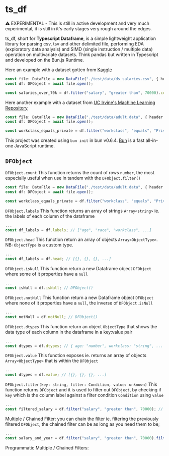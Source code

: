 # ts_df

⚠️ EXPERIMENTAL - This is still in active development and very much experimental, it is still in it's early stages very rough around the edges.

ts_df, short for **Typescript Dataframe**, is a simple lightweight application library for parsing csv, tsv and other delimited file, performing EDA (exploratory data analysis) and SIMD (single instruction / multiple data) operation on multivariate datasets. Think pandas but written in Typescript and developed on the Bun.js Runtime.

Here an example with a dataset gotten from [Kaggle](https://www.kaggle.com/datasets/inductiveanks/employee-salaries-for-different-job-roles)

```typescript
const file: DataFile = new DataFile("./test/data/ds_salaries.csv", { header: true, delimiter: "," });
const df: DFObject = await file.open();

const salaries_over_70k = df.filter("salary", "greater than", 70000).count; // 447;
```

Here another example with a dataset from [UC Irvine's Machine Learning Repository](https://archive.ics.uci.edu/dataset/2/adult)

```typescript
const file: DataFile = new DataFile("./test/data/adult.data", { header: true, delimiter: "," });
const df: DFObject = await file.open();

const workclass_equals_private = df.filter("workclass", "equals", "Private").count; // 22,696
```

This project was created using `bun init` in bun v0.6.4. [Bun](https://bun.sh) is a fast all-in-one JavaScript runtime.

## `DFObject`

`DFObject.count`
This function returns the count of rows `number`, the most especially useful when use in tandem with the `DFObject.filter()`

```typescript
const file: DataFile = new DataFile("./test/data/adult.data", { header: true, delimiter: "," });
const df: DFObject = await file.open();

const workclass_equals_private = df.filter("workclass", "equals", "Private").count; // 22,696
```

`DFObject.labels`
This function returns an array of strings `Array<string>` ie. the labels of each column of the dataframe

```typescript
...
const df_labels = df.labels; // ["age", "race", "workclass", ...]
```

`DFObject.head`
This function return an array of objects `Array<ObjectType>`. NB: `ObjectType` is a custom type.

```typescript
...
const df_labels = df.head; // [{}, {}, {}, ...]
```

`DFObject.isNull`
This function return a new Dataframe object `DFObject` where some of it properties have a `null`

```typescript
...
const isNull = df.isNull; // DFObject()
```

`DFObject.notNull`
This function return a new Dataframe object `DFObject` where none of it properties have a `null`, the inverse of `DFObject.isNull`

```typescript
...
const notNull = df.notNull; // DFObject()
```

`DFObject.dtypes`
This function return an object `ObjectType` that shows the data type of each column in the dataframe in a key:value pair

```typescript
...
const dtypes = df.dtypes; // { age: "number", workclass: "string", ... }
```

`DFObject.value`
This function exposes ie. returns an array of objects `Array<ObjectType>` that is within the `DFObject`

```typescript
...
const dtypes = df.value; // [{}, {}, {}, ...]
```

`DFObject.filter(key: string, filter: Condition, value: unknown)`
This function returns `DFObject` and it is used to filter out `DFObject`, by checking if `key` which is the column label against a filter condition `Condition` using `value`

```typescript
...
const filtered_salary = df.filter("salary", "greater than", 70000); // DFObject
```

Multiple / Chained Filter: you can chain the filter ie. filtering the previously filtered `DFObject`, the chained filter can be as long as you need them to be;

```typescript
...
const salary_and_year = df.filter("salary", "greater than", 70000).filter("work_year", "equals", 2020); // DFObject
```

Programmatic Multiple / Chained Filters:
